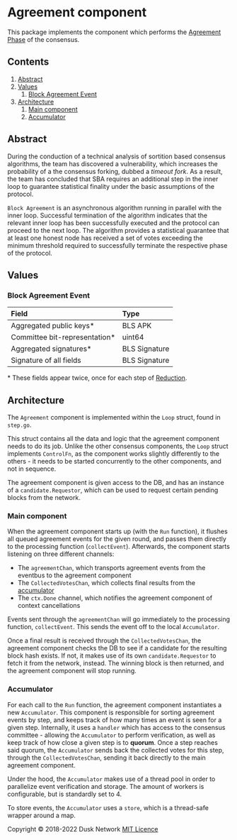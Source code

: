 # Agreement component

This package implements the component which performs
the [Agreement Phase](./agreement.md) of the consensus.

<!-- ToC start -->

## Contents

1. [Abstract](#abstract)
1. [Values](#values)
    1. [Block Agreement Event](#block-agreement-event)
1. [Architecture](#architecture)
    1. [Main component](#main-component)
    1. [Accumulator](#accumulator)

<!-- ToC end -->

## Abstract

During the conduction of a technical analysis of sortition based consensus
algorithms, the team has discovered a vulnerability, which increases the
probability of a the consensus forking, dubbed a _timeout fork_. As a result,
the team has concluded that SBA requires an additional step in the inner loop to
guarantee statistical finality under the basic assumptions of the protocol.

`Block Agreement` is an asynchronous algorithm running in parallel with the
inner loop. Successful termination of the algorithm indicates that the relevant
inner loop has been successfully executed and the protocol can proceed to the
next loop. The algorithm provides a statistical guarantee that at least one
honest node has received a set of votes exceeding the minimum threshold required
to successfully terminate the respective phase of the protocol.

## Values

### Block Agreement Event

| Field                          | Type          |
| :------------------------------- | :-------------- |
| Aggregated public keys\*       | BLS APK       |
| Committee bit-representation\* | uint64        |
| Aggregated signatures\*        | BLS Signature |
| Signature of all fields        | BLS Signature |

\* These fields appear twice, once for each step
of [Reduction](../reduction/reduction.md).

## Architecture

The `Agreement` component is implemented within the `Loop` struct, found
in `step.go`.

This struct contains all the data and logic that the agreement component needs
to do its job. Unlike the other consensus components, the `Loop` struct
implements `ControlFn`, as the component works slightly differently to the
others - it needs to be started concurrently to the other components, and not in
sequence.

The agreement component is given access to the DB, and has an instance of
a `candidate.Requestor`, which can be used to request certain pending blocks
from the network.

### Main component

When the agreement component starts up (with the `Run` function), it flushes all
queued agreement events for the given round, and passes them directly to the
processing function (`collectEvent`). Afterwards, the component starts listening
on three different channels:

- The `agreementChan`, which transports agreement events from the eventbus to
  the agreement component
- The `CollectedVotesChan`, which collects final results from
  the [accumulator](#accumulator)
- The `ctx.Done` channel, which notifies the agreement component of context
  cancellations

Events sent through the `agreementChan` will go immediately to the processing
function, `collectEvent`. This sends the event off to the local `Accumulator`.

Once a final result is received through the `CollectedVotesChan`, the agreement
component checks the DB to see if a candidate for the resulting block hash
exists. If not, it makes use of its own `candidate.Requestor` to fetch it from
the network, instead. The winning block is then returned, and the agreement
component will stop running.

### Accumulator

For each call to the `Run` function, the agreement component instantiates a
new `Accumulator`. This component is responsible for sorting agreement events by
step, and keeps track of how many times an event is seen for a given step.
Internally, it uses a `handler` which has access to the consensus committee -
allowing the `Accumulator` to perform verification, as well as keep track of how
close a given step is to **quorum**. Once a step reaches said quorum,
the `Accumulator` sends back the collected votes for this step, through
the `CollectedVotesChan`, sending it back directly to the main agreement
component.

Under the hood, the `Accumulator` makes use of a thread pool in order to
parallelize event verification and storage. The amount of workers is
configurable, but is standardly set to 4.

To store events, the `Accumulator` uses a `store`, which is a thread-safe
wrapper around a map.

Copyright © 2018-2022 Dusk Network
[MIT Licence](https://github.com/dusk-network/dusk-blockchain/blob/master/LICENSE)

